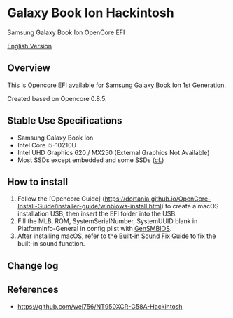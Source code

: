 # Galaxy Book Ion Hackintosh
Samsung Galaxy Book Ion OpenCore EFI
 
[English Version](./README-ENG.md)

## Overview
This is Opencore EFI available for Samsung Galaxy Book Ion 1st Generation.

Created based on Opencore 0.8.5.

## Stable Use Specifications
- Samsung Galaxy Book Ion
- Intel Core i5-10210U
- Intel UHD Graphics 620 / MX250 (External Graphics Not Available)
- Most SSDs except embedded and some SSDs ([cf.](https://dortania.github.io/Anti-Hackintosh-Buyers-Guide/Storage.html))

## How to install
1. Follow the [Opencore Guide] (https://dortania.github.io/OpenCore-Install-Guide/installer-guide/winblows-install.html) to create a macOS installation USB, then insert the EFI folder into the USB.
2. Fill the MLB, ROM, SystemSerialNumber, SystemUUID blank in PlatformInfo-General in config.plist with [GenSMBIOS](https://github.com/corpnewt/GenSMBIOS).
3. After installing macOS, refer to the [Built-in Sound Fix Guide](./Audio%20patch) to fix the built-in sound function.

## Change log


## References
- https://github.com/wei756/NT950XCR-G58A-Hackintosh